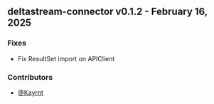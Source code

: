 ## deltastream-connector v0.1.2 - February 16, 2025

### Fixes


  - Fix ResultSet import on APIClient

### Contributors
- [@Kayrnt](https://github.com/Kayrnt)

